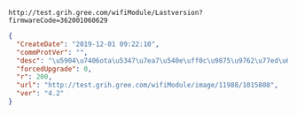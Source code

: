 `http://test.grih.gree.com/wifiModule/Lastversion?firmwareCode=362001060629`

```json
{
  "CreateDate": "2019-12-01 09:22:10",
  "commProtVer": "",
  "desc": "\u5904\u7406ota\u5347\u7ea7\u540e\uff0c\u9875\u9762\u77ed\u65f6\u95f4\u65e0\u6cd5\u83b7\u53d6\u673a\u7ec4\u6570\u636e\u95ee\u9898",
  "forcedUpgrade": 0,
  "r": 200,
  "url": "http://test.grih.gree.com/wifiModule/image/11988/1015808",
  "ver": "4.2"
}
```